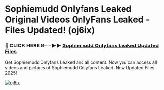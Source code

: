 # Sophiemudd Onlyfans Leaked Original Videos 0nlyFans Leaked - Files Updated! (oj6ix)

<h3>🔴 CLICK HERE 🌐==►► <a href="https://tinyurl.com/ms9xzufz" rel="nofollow">Sophiemudd Onlyfans Leaked Updated Files</a></h3>

Get Sophiemudd Onlyfans Leaked and all content. Now you can access all videos and pictures of Sophiemudd Onlyfans Leaked. New Updated Files 2025!

[![oj6ix](https://i.imgur.com/PQ7UWWw.gif)](https://tinyurl.com/ms9xzufz)
